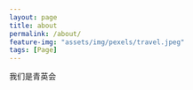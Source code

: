 ```yaml
---
layout: page
title: about
permalink: /about/
feature-img: "assets/img/pexels/travel.jpeg"
tags: [Page]
---
```


 我们是青英会


 
